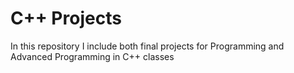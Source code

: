 # C++ Projects
In this repository I include both final projects for Programming and Advanced Programming in C++ classes
